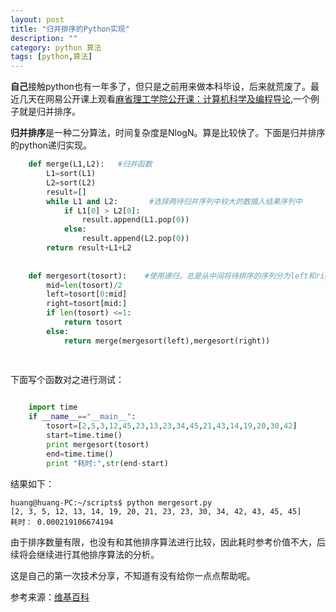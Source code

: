 ```yaml
---
layout: post
title: "归并排序的Python实现"
description: ""
category: python 算法
tags: [python,算法]
---
```



**自己**接触python也有一年多了，但只是之前用来做本科毕设，后来就荒废了。最近几天在网易公开课上观看[麻省理工学院公开课：计算机科学及编程导论](http://v.163.com/movie/2010/6/P/0/M6TCSIN1U_M6TCT5JP0.html),一个例子就是归并排序。

**归并排序**是一种二分算法，时间复杂度是NlogN。算是比较快了。下面是归并排序的python递归实现。

```python
    def merge(L1,L2):   #归并函数
        L1=sort(L1)
        L2=sort(L2)
        result=[]
        while L1 and L2:       #选择两待归并序列中较大的数插入结果序列中
            if L1[0] > L2[0]:  
                result.append(L1.pop(0))  
            else:
                result.append(L2.pop(0))
        return result+L1+L2
        
    
    def mergesort(tosort):    #使用递归，总是从中间将待排序的序列分为left和right两个子序列，直至可以直接排序，也就是当子序列长度小于或等于1，这就是递归的出口条件
        mid=len(tosort)/2
        left=tosort[0:mid]
        right=tosort[mid:]
        if len(tosort) <=1:
            return tosort
        else:
            return merge(mergesort(left),mergesort(right))
        
        
```

下面写个函数对之进行测试：

```python

    import time
    if __name__=="__main__":
        tosort=[2,5,3,12,45,23,13,23,34,45,21,43,14,19,20,30,42]
        start=time.time()
        print mergesort(tosort)
        end=time.time()
        print "耗时:",str(end-start)

```
结果如下：

```shell
huang@huang-PC:~/scripts$ python mergesort.py 
[2, 3, 5, 12, 13, 14, 19, 20, 21, 23, 23, 30, 34, 42, 43, 45, 45]
耗时： 0.000219106674194

```

由于排序数量有限，也没有和其他排序算法进行比较，因此耗时参考价值不大，后续将会继续进行其他排序算法的分析。

这是自己的第一次技术分享，不知道有没有给你一点点帮助呢。

参考来源：[维基百科](http://zh.wikipedia.org/wiki/%E5%BD%92%E5%B9%B6%E6%8E%92%E5%BA%8F#Python)




